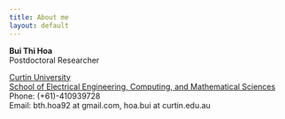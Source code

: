 ```yaml
---
title: About me
layout: default
---
```


**Bui Thi Hoa**\
Postdoctoral Researcher

[Curtin University](www.curtin.edu.au)\
[School of Electrical Engineering, Computing, and Mathematical Sciences](https://scieng.curtin.edu.au/schools/electrical-eng-computing-maths/)\
Phone: (+61)-410939728\
Email: bth.hoa92 at gmail.com, hoa.bui at curtin.edu.au
